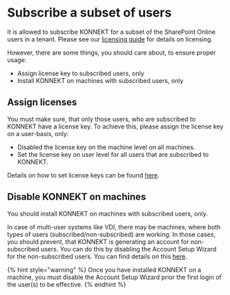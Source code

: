# Subscribe a subset of users

It is allowed to subscribe KONNEKT for a subset of the SharePoint Online users in a tenant. Please see our [licensing guide](../licensing/) for details on licensing.

However, there are some things, you should care about, to ensure proper usage:

* Assign license key to subscribed users, only
* Install KONNEKT on machines with subscribed users, only

## Assign licenses

You must make sure, that only those users, who are subscribed to KONNEKT have a license key. To achieve this, please assign the license key on a user-basis, only:

* Disabled the license key on the machine level on all machines.
* Set the license key on user level for all users that are subscribed to KONNEKT.

Details on how to set license keys can be found [here](../configuration/other/license-key-on-multi-user-environments.md).

## Disable KONNEKT on machines

You should install KONNEKT on machines with subscribed users, only.

In case of multi-user systems like VDI, there may be machines, where both types of users (subscribed/non-subscribed) are working. In those cases, you should prevent, that KONNEKT is generating an account for non-subscribed users. You can do this by disabling the Account Setup Wizard for the non-subscribed users. You can find details on this [here](subscribe-a-subset-of-users.md#disable-konnekt-on-machines).

{% hint style="warning" %}
Once you have installed KONNEKT on a machine, you must disable the Account Setup Wizard prior the first login of the user(s) to be effective.
{% endhint %}

